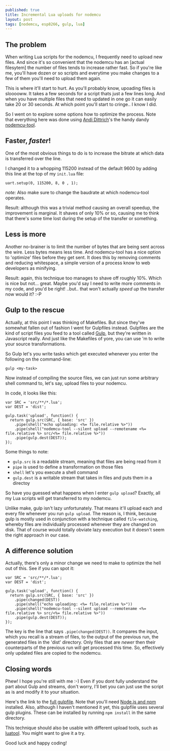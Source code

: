 ```yaml
---
published: true
title: Incremental Lua uploads for nodemcu
layout: post
tags: [nodemcu, esp8266, gulp, lua]
---
```

## The problem

When writing Lua scripts for the nodemcu, I frequently need to upload new files. And since it's so convenient that the nodemcu has an [actual filesytem] the number of files tends to increase rather fast. So if you're like me, you'll have dozen or so scripts and everytime you make changes to a few of them you'll need to upload them again.

This is where it'll start to hurt. As you'll probably know, upoading files is slooooww. It takes a few seconds for a script thats just a few lines long. And when you have multiple files that need to updated in one go it can easily take 20 or 30 seconds. At which point you'll start to cringe.. I know I did.

So I went on to explore some options how to optimize the process. Note that everything here was done using [Andi Dittrich](https://github.com/AndiDittrich)'s the handy dandy [nodemcu-tool](https://www.npmjs.com/package/nodemcu-tool).

## Faster, *faster*!
One of the most obvious things to do is to increase the bitrate at which data is transferred over the line.

I changed it to a whopping 115200 instead of the default 9600 by adding this line at the top of my `init.lua` file:

`uart.setup(0, 115200, 8, 0 , 1);`

*note:* Also make sure to change the baudrate at which nodemcu-tool operates. 

Result: although this was a trivial method causing an overall speedup, the improvement is marginal. It shaves of only 10% or so, causing me to think that there's some time lost during the setup of the transfer or something.

## Less is more
Another no-brainer is to limit the number of bytes that are being sent across the wire. Less bytes means less time. And nodemcu-tool has a nice option to 'optimize' files before they get sent. It does this by removing comments and reducing whitespace, a simple version of a process know to web developers as minifying.

Result: again, this technique too manages to shave off roughly 10%. Which is nice but not... great. Maybe you'd say I need to write more comments in my code, and you'd be right! ..but.. that won't actually *speed up* the transfer now would it? :-P

## Gulp to the rescue

Actually, at this point I was thinking of Makefiles. But since they've somewhat fallen out of fashion I went for Gulpfiles instead. Gulpfiles are the kind of script files you feed to a tool called [Gulp](http://gulpjs.com/), but they're written in Javascript really. And just like the Makefiles of yore, you can use 'm to write your source transformations.

So Gulp let's you write tasks which get executed whenever you enter the following on the command-line:

`gulp <my-task>`

Now instead of compiling the source files, we can just run some arbitrary shell command to, let's say, upload files to your nodemcu.

In code, it looks like this:

```
var SRC = 'src/**/*.lua';
var DEST = 'dist';

gulp.task('upload', function() {
  return gulp.src(SRC, { base: 'src' })
    .pipe(shell("echo uploading: <%= file.relative %>"))
    .pipe(shell("nodemcu-tool --silent upload --remotename <%= file.relative %> src/<%= file.relative %>"))
    .pipe(gulp.dest(DEST));
});
```

Some things to note:

* `gulp.src` is a readable stream, meaning that files are being read from it
* `pipe` is used to define a transformation on those files
* `shell` let's you execute a shell command 
* `gulp.dest` is a writable stream that takes in files and puts them in a directoy

So have you guessed what happens when I enter `gulp upload`? Exactly, all my Lua scripts will get transferred to my nodemcu. 

Unlike make, gulp isn't lazy unfortunately. That means it'll upload each and every file whenever you run `gulp upload`. The reason is, I think, because gulp is mostly used in conjunction with a technique called `file-watching`, whereby files are individually processed whenever they are changed on disk. That of course would totally obviate lazy execution but it doesn't seem the right approach in our case.

## A difference solution

Actually, there's only a minor change we need to make to optimize the hell out of this. See if you can spot it:

```
var SRC = 'src/**/*.lua';
var DEST = 'dist';

gulp.task('upload', function() {
  return gulp.src(SRC, { base: 'src' })
	.pipe(changed(DEST))
    .pipe(shell("echo uploading: <%= file.relative %>"))
    .pipe(shell("nodemcu-tool --silent upload --remotename <%= file.relative %> src/<%= file.relative %>"))
    .pipe(gulp.dest(DEST));
});
```

The key is the line that says `.pipe(changed(DEST))`. It compares the input, which you recall is a stream of files, to the output of the previous run, the generated files in the 'dist' directory. Only files that are *newer* then their counterparts of the previous run will get processed this time. So, effectively only updated files are copied to the nodemcu. 

## Closing words
Phew! I hope you're still with me :-) Even if you dont fully understand the part about Gulp and streams, don't worry, I'll bet you can just use the script as is and modify it to your situation. 

Here's the link to the [full gulpfile](https://gist.github.com/remcoder/408c1979055810d29e3fbd622c51500a). Note that you'll need [Node.js and npm](https://nodejs.org) installed. Also, although I haven't mentioned it yet, this gulpfile uses several gulp plugins. These can be installed by running `npm install` in the same directory.

This technique should also be usable with different upload tools, such as [luatool](https://github.com/4refr0nt/luatool). You might want to give it a try.

Good luck and happy coding!